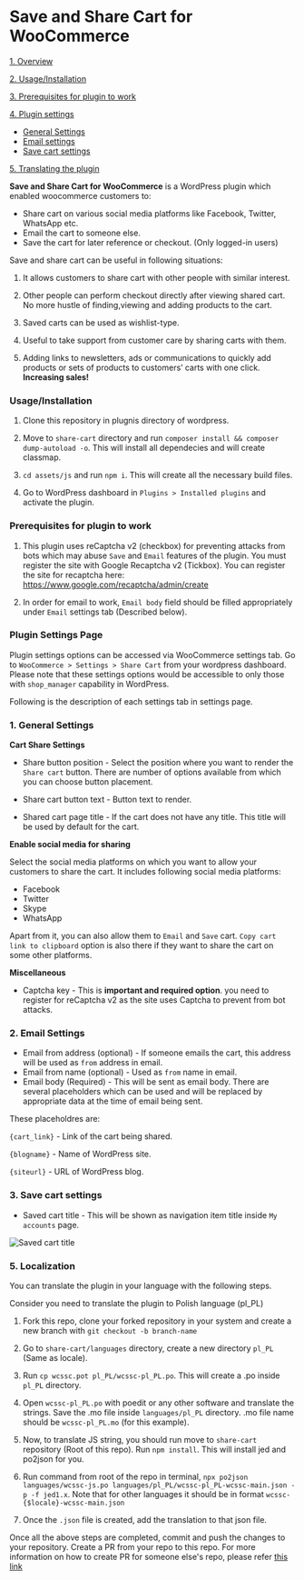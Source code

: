 # Save and Share Cart for WooCommerce

[1. Overview](#overview)

[2. Usage/Installation](#usage)

[3. Prerequisites for plugin to work](#prerequisites)

[4. Plugin settings](#settings)

  * [General Settings](#general)
  * [Email settings](#email)
  * [Save cart settings](#save-cart)
  
[5. Translating the plugin](#translation)



<a name="overview"></a> **Save and Share Cart for WooCommerce** is a WordPress plugin which enabled woocommerce customers to:

* Share cart on various social media platforms like Facebook, Twitter, WhatsApp etc.
* Email the cart to someone else.
* Save the cart for later reference or checkout. (Only logged-in users)


Save and share cart can be useful in following situations:

1. It allows customers to share cart with other people with similar interest.

2. Other people can perform checkout directly after viewing shared cart. No more hustle of finding,viewing and adding products to the cart.

3. Saved carts can be used as wishlist-type.

4. Useful to take support from customer care by sharing carts with them.

5. Adding links to newsletters, ads or communications to quickly add products or sets of products to customers’ carts with one click. **Increasing sales!**

### <a name="usage"></a> Usage/Installation

1. Clone this repository in plugnis directory of wordpress.

2. Move to `share-cart` directory and run `composer install && composer dump-autoload -o`. This will install all dependecies and will create classmap.

3. `cd assets/js` and run `npm i`. This will create all the necessary build files.

4. Go to WordPress dashboard in `Plugins > Installed plugins` and activate the plugin.

### <a name="prerequisites"></a> Prerequisites for plugin to work

1. This plugin uses reCaptcha v2 (checkbox) for preventing attacks from bots which may abuse `Save` and `Email` features of the plugin. You must register the site with Google Recaptcha v2 (Tickbox). You can register the site for recaptcha here: https://www.google.com/recaptcha/admin/create

2. In order for email to work, `Email body` field should be filled appropriately under `Email` settings tab (Described below).

### <a name="settings"></a> Plugin Settings Page

Plugin settings options can be accessed via WooCommerce settings tab. Go to `WooCommerce > Settings > Share Cart` from your wordpress dashboard. Please note that these settings options would be accessible to only those with `shop_manager` capability in WordPress.

Following is the description of each settings tab in settings page.

### <a name="general"></a> 1. General Settings

**Cart Share Settings**

- Share button position - Select the position where you want to render the `Share cart` button. There are number of options available from which you can choose button placement.

- Share cart button text - Button text to render.

- Shared cart page title - If the cart does not have any title. This title will be used by default for the cart.

**Enable social media for sharing**

Select the social media platforms on which you want to allow your customers to share the cart. It includes following social media platforms:

* Facebook
* Twitter
* Skype
* WhatsApp

Apart from it, you can also allow them to `Email` and `Save` cart. `Copy cart link to clipboard` option is also there if they want to share the cart on some other platforms.

**Miscellaneous**

- Captcha key - This is **important and required option**. you need to register for reCaptcha v2 as the site uses Captcha to prevent from bot attacks.

### <a name="email"></a> 2. Email Settings

- Email from address (optional) - If someone emails the cart, this address will be used as `from` address in email.
- Email from name (optional) - Used as `from` name in email.
- Email body (Required) - This will be sent as email body. There are several placeholders which can be used and will be replaced by appropriate data at the time of email being sent.

These placeholdres are:

`{cart_link}` - Link of the cart being shared.

`{blogname}` - Name of WordPress site.

`{siteurl}` - URL of WordPress blog.

### <a name="save-cart"></a> 3. Save cart settings

- Saved cart title - This will be shown as navigation item title inside `My accounts` page.

![Saved cart title](https://sharethingz.com/wp-content/uploads/2020/06/Webp.net-resizeimage.png)


### <a name="translation"></a> 5. Localization

You can translate the plugin in your language with the following steps. 

Consider you need to translate the plugin to Polish language (pl_PL)

1. Fork this repo, clone your forked repository in your system and create a new branch with `git checkout -b branch-name`

2. Go to `share-cart/languages` directory, create a new directory `pl_PL` (Same as locale).

3. Run `cp wcssc.pot pl_PL/wcssc-pl_PL.po`. This will create a .po inside `pl_PL` directory.

4. Open `wcssc-pl_PL.po` with poedit or any other software and translate the strings. Save the .mo file inside `languages/pl_PL` directory. .mo file name should be `wcssc-pl_PL.mo` (for this example).

5. Now, to translate JS string, you should run move to `share-cart` repository (Root of this repo). Run `npm install`. This will install jed and po2json for you.

6. Run command from root of the repo in terminal, `npx po2json languages/wcssc-js.po languages/pl_PL/wcssc-pl_PL-wcssc-main.json -p -f jed1.x`. Note that for other languages it should be in format `wcssc-{$locale}-wcssc-main.json`

7. Once the `.json` file is created, add the translation to that json file.

Once all the above steps are completed, commit and push the changes to your repository. Create a PR from your repo to this repo. For more information on how to create PR for someone else's repo, please refer [this link](https://kbroman.org/github_tutorial/pages/fork.html)
